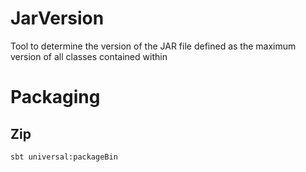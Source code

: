 # JarVersion
Tool to determine the version of the JAR file  defined as the maximum version of all classes contained within

# Packaging
## Zip
```
sbt universal:packageBin
```